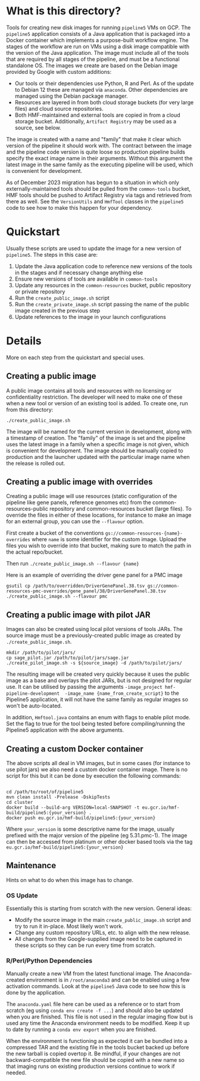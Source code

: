 # What is this directory?

Tools for creating new disk images for running `pipeline5` VMs on GCP. The `pipeline5` application consists of a Java application
that is packaged into a Docker container which implements a purpose-built workflow engine. The stages of the workflow are run on
VMs using a disk image compatible with the version of the Java application. The image must include all of the tools that are
required by all stages of the pipeline, and must be a functional standalone OS. The images we create are based on the
Debian image provided by Google with custom additions:

* Our tools or their dependencies use Python, R and Perl. As of the update to Debian 12 these are managed via `anaconda`. Other
  dependencies are managed using the Debian package manager.
* Resources are layered in from both cloud storage buckets (for very large files) and cloud source repositories.
* Both HMF-maintained and external tools are copied in from a cloud storage bucket. Additionally, `Artifact Registry` may be used
  as a source, see below.

The image is created with a name and "family" that make it clear which version of the pipeline it should work with. The contract
between the image and the pipeline code version is quite loose so production pipeline builds specify the exact image name in their
arguments. Without this argument the latest image in the same family as the executing pipeline will be used, which is convenient
for development.

As of December 2023 migration has begun to a situation in which only externally-maintained tools should be pulled from the
`common-tools` bucket, HMF tools should be pushed to Artifact Registry via tags and retrieved from there as well. See the
`VersionUtils` and `HmfTool` classes in the `pipeline5` code to see how to make this happen for your dependency.

# Quickstart

Usually these scripts are used to update the image for a new version of `pipeline5`. The steps in this case are:

1. Update the Java application code to reference new versions of the tools in the stages and if necessary change anything else
2. Ensure new versions of tools are available in `common-tools`
3. Update any resources in the `common-resources` bucket, public repository or private repository
4. Run the `create_public_image.sh` script
5. Run the `create_private_image.sh` script passing the name of the public image created in the previous step
6. Update references to the image in your launch configurations

# Details

More on each step from the quickstart and special uses.

## Creating a public image

A public image contains all tools and resources with no licensing or confidentiality restriction. The developer will need to make
one of these when a new tool or version of an existing tool is added. To create one, run from this directory:

```shell
./create_public_image.sh
```

The image will be named for the current version in development, along with a timestamp of creation. The "family" of the image is
set and the pipeline uses the latest image in a family when a specific image is not given, which is convenient for development.
The image should be manually copied to production and the launcher updated with the particular image name when the release is
rolled out.

## Creating a public image with overrides

Creating a public image will use resources (static configuration of the pipeline like gene panels, reference genomes
etc) from the common-resources-public repository and common-resources bucket (large files). To override the files in
either of these locations, for instance to make an image for an external group, you can use the `--flavour` option.

First create a bucket of the conventions `gs://common-resources-{name}-overrides` where `name` is some identifier for the
custom image. Upload the files you wish to override into that bucket, making sure to match the path in the actual repo/bucket.

Then run `./create_public_image.sh --flavour {name}`

Here is an example of overriding the driver gene panel for a PMC image

```shell
gsutil cp /path/to/overridden/DriverGenePanel.38.tsv gs://common-resources-pmc-overrides/gene_panel/38/DriverGenePanel.38.tsv
./create_public_image.sh --flavour pmc
```

## Creating a public image with pilot JAR

Images can also be created using local pilot versions of tools JARs. The source image must be a previously-created public
image as created by `./create_public_image.sh`.

```shell
mkdir /path/to/pilot/jars/
cp sage_pilot.jar /path/to/pilot/jars/sage.jar
./create_pilot_image.sh -s ${source_image} -d /path/to/pilot/jars/
```

The resulting image will be created very quickly because it uses the public image as a base and overlays the pilot JARs, but is
not designed for regular use. It can be utilised by passing the arguments `-image_project hmf-pipeline-development 
-image_name {name_from_create_script}` to the Pipeline5 application, it will not have the same family as regular images so won't 
be auto-located.

In addition, `Hmftool.java` contains an enum with flags to enable pilot mode. Set the flag to true for the tool being tested before 
compiling/running the Pipeline5 application with the above arguments.

## Creating a custom Docker container

The above scripts all deal in VM images, but in some cases (for instance to use pilot jars) we also need a custom 
docker container image. There is no script for this but it can be done by execution the following commands:

```shell

cd /path/to/root/of/pipeline5
mvn clean install -Prelease -DskipTests
cd cluster
docker build --build-arg VERSION=local-SNAPSHOT -t eu.gcr.io/hmf-build/pipeline5:{your_version} .
docker push eu.gcr.io/hmf-build/pipeline5:{your_version}
```

Where `your_version` is some descriptive name for the image, usually prefixed with the major version of the pipeline
(eg 5.31.pmc-1). The image can then be accessed from platinum or other docker based tools via the tag `eu.gcr.io/hmf-build/pipeline5:{your_version}`

## Maintenance

Hints on what to do when this image has to change.

### OS Update

Essentially this is starting from scratch with the new version. General ideas:

* Modify the source image in the main `create_public_image.sh` script and try to run it in-place. Most likely won't work.
* Change any custom repository URLs, etc. to align with the new release.
* All changes from the Google-supplied image need to be captured in these scripts so they can be run every time from scratch.

### R/Perl/Python Dependencies

Manually create a new VM from the latest functional image. The Anaconda-created environment is in `/root/anaconda3` and can be
enabled using a few activation commands. Look at the `pipeline5` Java code to see how this is done by the application.

The `anaconda.yaml` file here can be used as a reference or to start from scratch (eg using `conda env create -f ...`)  and should
also be updated when you are finished. This file is not used in the regular imaging flow but is used any time the Anaconda
environment needs to be modified. Keep it up to date by running a `conda env export` when you are finished.

When the environment is functioning as expected it can be bundled into a compressed TAR and the existing file in the tools bucket
backed up before the new tarball is copied overtop it. Be mindful, if your changes are not backward-compatible the new file should
be copied with a new name so that imaging runs on existing production versions continue to work if needed.

